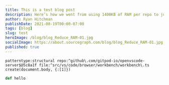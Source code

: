```yaml
---
title: This is a test blog post
description: Here’s how we went from using 1400KB of RAM per repo to just 310KB without affecting latency.
author: Ryan Hitchman
publishDate: 2021-08-19T00:00-07:00
tags: [blog]
slug: test
heroImage: /blog/blog_Reduce_RAM-01.jpg
socialImage: https://about.sourcegraph.com/blog/blog_Reduce_RAM-01.jpg
published: true
---
```


```sourcegraph
patterntype:structural repo:^github\.com/gitpod-io/openvscode-server$@5c8a1f file:^src/vs/code/browser/workbench/workbench\.ts create(document.body, {:[1]})
```

```ruby
def hello
```

<script>
    var sg_codefences = document.querySelectorAll('pre.language-sourcegraph')
    sg_codefences.forEach(element => {
        var sg_codeblock = element.querySelectorAll('code.language-sourcegraph')
        var link = document.createElement('a')
        link.href = 'https://sourcegraph.com?q=' + encodeURIComponent(sg_codeblock[0].innerText)
        link.innerText = 'Open on Sourcegraph: '
        link.className = 'language-sourcegraph-link'
        element.prepend(link)
    })
</script>
